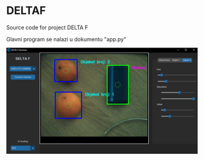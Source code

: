 # DELTAF
Source code for project DELTA F

Glavni program se nalazi u dokumentu "app.py"

<img src="slika_programa_17122022_0218.PNG">
